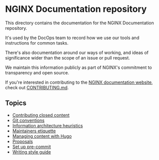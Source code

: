 # NGINX Documentation repository

This directory contains the documentation for the NGINX Documentation repository.

It's used by the DocOps team to record how we use our tools and instructions for common tasks.

There's also documentation around our ways of working, and ideas of significance wider than the scope of an issue or pull request.

We maintain this information publicly as part of NGINX's commitment to transparency and open source.

If you're interested in contributing to the [NGINX documentation website](https://docs.nginx.com/), check out [CONTRIBUTING.md](/CONTRIBUTING.md).

## Topics

- [Contributing closed content](/documentation/closed-contributions.md)
- [Git conventions](/documentation/git-conventions.md)
- [Information architecture heuristics](/documentation/ia-heuristics.md)
- [Maintainers etiquette](/documentation/maintainers-etiquette.md)
- [Managing content with Hugo](/documentation/writing-hugo.md)
- [Proposals](/documentation/proposals/README.md)
- [Set up pre-commit](/documentation/pre-commit.md)
- [Writing style guide](/documentation/style-guide.md)
